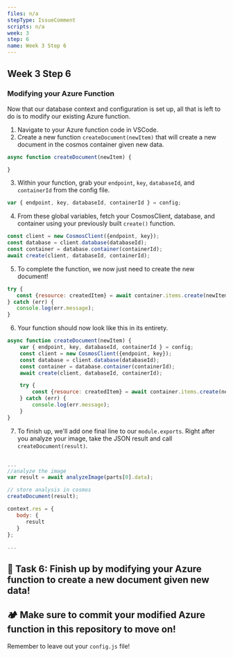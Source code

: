 ```yaml
---
files: n/a
stepType: IssueComment
scripts: n/a
week: 3
step: 6
name: Week 3 Step 6
---
```


## Week 3 Step 6

### Modifying your Azure Function

Now that our database context and configuration is set up, all that is left to do is to modify our existing Azure function.

1. Navigate to your Azure function code in VSCode.
2. Create a new function `createDocument(newItem)` that will create a new document in the cosmos container given new data.
```js
async function createDocument(newItem) {

}
```

3. Within your function, grab your `endpoint`, `key`, `databaseId`, and `containerId` from the config file.
```js
var { endpoint, key, databaseId, containerId } = config;
```

4. From these global variables, fetch your CosmosClient, database, and container using your previously built `create()` function.
```js
const client = new CosmosClient({endpoint, key});
const database = client.database(databaseId);
const container = database.container(containerId);
await create(client, databaseId, containerId);
```

5. To complete the function, we now just need to create the new document!
```js
try {
   const {resource: createdItem} = await container.items.create(newItem);
} catch (err) {
   console.log(err.message);
}
```

6. Your function should now look like this in its entirety.
```js
async function createDocument(newItem) {
    var { endpoint, key, databaseId, containerId } = config;
    const client = new CosmosClient({endpoint, key});
    const database = client.database(databaseId);
    const container = database.container(containerId);
    await create(client, databaseId, containerId);

    try {
        const {resource: createdItem} = await container.items.create(newItem);
    } catch (err) {
        console.log(err.message);
    }
}
```

7. To finish up, we'll add one final line to our `module.exports`. Right after you analyze your image, take the JSON result and call `createDocument(result)`. 
```js

...
//analyze the image
var result = await analyzeImage(parts[0].data);

// store analysis in cosmos
createDocument(result);

context.res = {
   body: {
      result
   }
};

...
```


## **:pencil: Task 6: Finish up by modifying your Azure function to create a new document given new data!**


## **:camping: Make sure to commit your modified Azure function in this repository to move on!**

Remember to leave out your `config.js` file!
